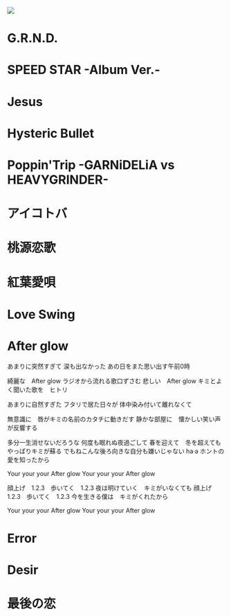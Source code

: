 ![](https://www.garnidelia.com/img/disco/thumb/5daff1d497b97.jpg)

# G.R.N.D.

# SPEED STAR -Album Ver.-

# Jesus

# Hysteric Bullet

# Poppin'Trip -GARNiDELiA vs HEAVYGRINDER-

# アイコトバ

# 桃源恋歌

# 紅葉愛唄

# Love Swing

# After glow

あまりに突然すぎて
涙も出なかった
あの日をまた思い出す午前0時

綺麗な　After glow
ラジオから流れる歌口ずさむ
悲しい　After glow
キミとよく聞いた歌を　ヒトリ

あまりに自然すぎた
フタリで居た日々が
体中染み付いて離れなくて

無意識に　唇がキミの名前のカタチに動きだす
静かな部屋に　懐かしい笑い声が反響する

多分一生消せないだろうな
何度も眠れぬ夜過ごして
春を迎えて　冬を超えても
やっぱりキミが蘇る
でもねこんな後ろ向きな自分も嫌いじゃない
ha·a ホントの愛を知ったから

Your your your After glow
Your your your After glow

顔上げ　1.2.3　歩いてく　1.2.3
夜は明けていく　キミがいなくても
顔上げ　1.2.3　歩いてく　1.2.3
今を生きる僕は　キミがくれたから

Your your your After glow
Your your your After glow

# Error

# Desir

# 最後の恋